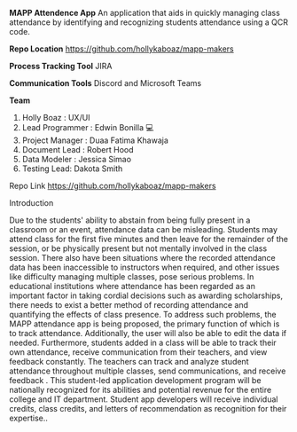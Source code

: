 **MAPP Attendence App**
An application that aids in quickly managing class attendance by identifying and recognizing students attendance using a QCR code.

**Repo Location**
https://github.com/hollykaboaz/mapp-makers

**Process Tracking Tool**
JIRA

**Communication Tools**
Discord and Microsoft Teams

**Team**
1. Holly Boaz : UX/UI
2. Lead Programmer : Edwin Bonilla :computer:
3. Project Manager : Duaa Fatima Khawaja
4. Document Lead : Robert Hood
5. Data Modeler : Jessica Simao
6. Testing Lead: Dakota Smith


Repo Link
https://github.com/hollykaboaz/mapp-makers

Introduction

Due to the students' ability to abstain from being fully present in a classroom or an event, attendance data can be misleading. Students may attend class for the first five minutes and then leave for the remainder of the session, or be physically present but not mentally involved in the class session. There also have been situations where the recorded attendance data has been inaccessible to instructors when required, and other issues like difficulty managing multiple classes, pose serious problems. In educational institutions where attendance has been regarded as an important factor in taking cordial decisions such as awarding scholarships, there needs to exist a better method of recording attendance and quantifying the effects of class presence. To address such problems, the MAPP  attendance app is being proposed, the primary function of which is to track attendance. Additionally, the user will also be able to edit the data if needed. 
Furthermore, students added in a class will be able to track their own attendance, receive communication from their teachers, and view feedback constantly. The teachers can track and analyze student attendance throughout multiple classes, send communications, and receive feedback .
This student-led application development program will be nationally recognized for its abilities and potential revenue for the entire college and IT department. Student app developers will receive individual credits, class credits, and letters of recommendation as recognition for their expertise..

